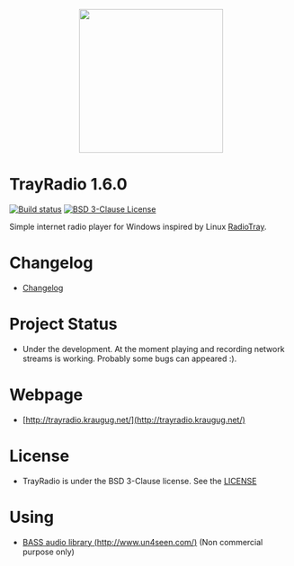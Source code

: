 <p align="center"><img width="256" height="256" src="https://github.com/kraugug/TrayRadio/blob/master/www/images/antenna.png" align="center"/></p>

# TrayRadio 1.6.0

[![Build status](https://ci.appveyor.com/api/projects/status/nu8h8589in0m8qa8/branch/master?svg=true)](https://ci.appveyor.com/project/kraugug/trayradio/branch/master) [![BSD 3-Clause License](https://img.shields.io/badge/license-BSD%203--Clause-blue.svg)](https://github.com/kraugug/TrayRadio/blob/master/LICENSE)

Simple internet radio player for Windows inspired by Linux [RadioTray](http://radiotray.sourceforge.net/).

# Changelog

- [Changelog](https://github.com/kraugug/TrayRadio/blob/master/TrayRadio/Changelog.txt)

# Project Status

- Under the development. At the moment playing and recording network streams is working. Probably some bugs can appeared :).

# Webpage

- [http://trayradio.kraugug.net/](http://trayradio.kraugug.net/)

# License

- TrayRadio is under the BSD 3-Clause license. See the [LICENSE](https://github.com/kraugug/TrayRadio/blob/master/LICENSE)

# Using

- [BASS audio library (http://www.un4seen.com/)](http://www.un4seen.com/) (Non commercial purpose only)
